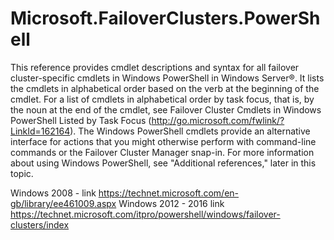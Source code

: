 # Microsoft.FailoverClusters.PowerShell
This reference provides cmdlet descriptions and syntax for all failover cluster-specific cmdlets in Windows PowerShell in Windows Server®. It lists the cmdlets in alphabetical order based on the verb at the beginning of the cmdlet. For a list of cmdlets in alphabetical order by task focus, that is, by the noun at the end of the cmdlet, see Failover Cluster Cmdlets in Windows PowerShell Listed by Task Focus (http://go.microsoft.com/fwlink/?LinkId=162164).
The Windows PowerShell cmdlets provide an alternative interface for actions that you might otherwise perform with command-line commands or the Failover Cluster Manager snap-in. For more information about using Windows PowerShell, see "Additional references," later in this topic.


Windows 2008 - link https://technet.microsoft.com/en-gb/library/ee461009.aspx
Windows 2012 - 2016 link https://technet.microsoft.com/itpro/powershell/windows/failover-clusters/index
